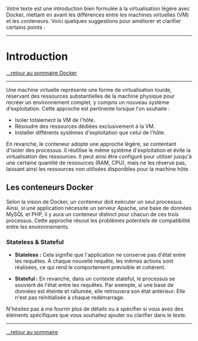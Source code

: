Votre texte est une introduction bien formulée à la virtualisation légère avec Docker, mettant en avant les différences entre les machines virtuelles (VM) et les conteneurs. Voici quelques suggestions pour améliorer et clarifier certains points :

---

# Introduction

[...retour au sommaire Docker](../sommaire.md)

---

Une machine virtuelle représente une forme de virtualisation lourde, réservant des ressources substantielles de la machine physique pour recréer un environnement complet, y compris un nouveau système d'exploitation. Cette approche est pertinente lorsque l'on souhaite :

* Isoler totalement la VM de l'hôte.
* Résoudre des ressources dédiées exclusivement à la VM.
* Installer différents systèmes d'exploitation que celui de l'hôte.

En revanche, le conteneur adopte une approche légère, se contentant d'isoler des processus. Il réutilise le même système d'exploitation et évite la virtualisation des ressources. Il peut ainsi être configuré pour utiliser jusqu'à une certaine quantité de ressources (RAM, CPU), mais ne les réserve pas, laissant ainsi les ressources non utilisées disponibles pour la machine hôte.

## Les conteneurs Docker

Selon la vision de Docker, un conteneur doit exécuter un seul processus. Ainsi, si une application nécessite un serveur Apache, une base de données MySQL et PHP, il y aura un conteneur distinct pour chacun de ces trois processus. Cette approche résout les problèmes potentiels de compatibilité entre les environnements.

### Stateless & Stateful

* **Stateless :** Cela signifie que l'application ne conserve pas d'état entre les requêtes. À chaque nouvelle requête, les mêmes actions sont réalisées, ce qui rend le comportement prévisible et cohérent.

* **Stateful :** En revanche, dans un contexte stateful, le processus se souvient de l'état entre les requêtes. Par exemple, si une base de données est éteinte et rallumée, elle retrouvera son état antérieur. Elle n'est pas réinitialisée à chaque redémarrage.

N'hésitez pas à me fournir plus de détails ou à spécifier si vous avez des éléments spécifiques que vous souhaitez ajouter ou clarifier dans le texte.
  
---

[...retour au sommaire](../sommaire.md)